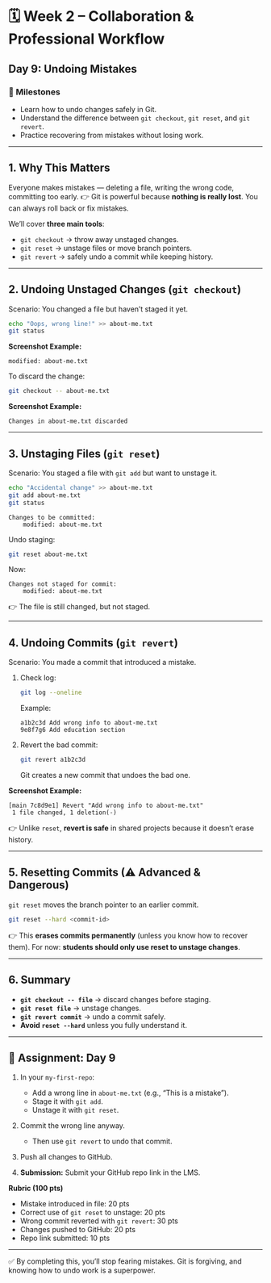 # 🗓 Week 2 – Collaboration & Professional Workflow

## Day 9: Undoing Mistakes

### 🎯 Milestones

* Learn how to undo changes safely in Git.
* Understand the difference between `git checkout`, `git reset`, and `git revert`.
* Practice recovering from mistakes without losing work.

---

## 1. Why This Matters

Everyone makes mistakes — deleting a file, writing the wrong code, committing too early.
👉 Git is powerful because **nothing is really lost**. You can always roll back or fix mistakes.

We’ll cover **three main tools**:

* `git checkout` → throw away unstaged changes.
* `git reset` → unstage files or move branch pointers.
* `git revert` → safely undo a commit while keeping history.

---

## 2. Undoing Unstaged Changes (`git checkout`)

Scenario: You changed a file but haven’t staged it yet.

```bash
echo "Oops, wrong line!" >> about-me.txt
git status
```

**Screenshot Example:**

```
modified: about-me.txt
```

To discard the change:

```bash
git checkout -- about-me.txt
```

**Screenshot Example:**

```
Changes in about-me.txt discarded
```

---

## 3. Unstaging Files (`git reset`)

Scenario: You staged a file with `git add` but want to unstage it.

```bash
echo "Accidental change" >> about-me.txt
git add about-me.txt
git status
```

```
Changes to be committed:
    modified: about-me.txt
```

Undo staging:

```bash
git reset about-me.txt
```

Now:

```
Changes not staged for commit:
    modified: about-me.txt
```

👉 The file is still changed, but not staged.

---

## 4. Undoing Commits (`git revert`)

Scenario: You made a commit that introduced a mistake.

1. Check log:

   ```bash
   git log --oneline
   ```

   Example:

   ```
   a1b2c3d Add wrong info to about-me.txt
   9e8f7g6 Add education section
   ```
2. Revert the bad commit:

   ```bash
   git revert a1b2c3d
   ```

   Git creates a new commit that undoes the bad one.

**Screenshot Example:**

```
[main 7c8d9e1] Revert "Add wrong info to about-me.txt"
 1 file changed, 1 deletion(-)
```

👉 Unlike `reset`, **revert is safe** in shared projects because it doesn’t erase history.

---

## 5. Resetting Commits (⚠ Advanced & Dangerous)

`git reset` moves the branch pointer to an earlier commit.

```bash
git reset --hard <commit-id>
```

👉 This **erases commits permanently** (unless you know how to recover them).
For now: **students should only use reset to unstage changes**.

---

## 6. Summary

* **`git checkout -- file`** → discard changes before staging.
* **`git reset file`** → unstage changes.
* **`git revert commit`** → undo a commit safely.
* **Avoid `reset --hard`** unless you fully understand it.

---

## 📝 Assignment: Day 9

1. In your `my-first-repo`:

   * Add a wrong line in `about-me.txt` (e.g., “This is a mistake”).
   * Stage it with `git add`.
   * Unstage it with `git reset`.
2. Commit the wrong line anyway.

   * Then use `git revert` to undo that commit.
3. Push all changes to GitHub.
4. **Submission:** Submit your GitHub repo link in the LMS.

**Rubric (100 pts)**

* Mistake introduced in file: 20 pts
* Correct use of `git reset` to unstage: 20 pts
* Wrong commit reverted with `git revert`: 30 pts
* Changes pushed to GitHub: 20 pts
* Repo link submitted: 10 pts

---

✅ By completing this, you’ll stop fearing mistakes. Git is forgiving, and knowing how to undo work is a superpower.